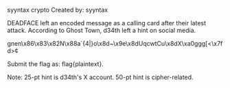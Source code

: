 syyntax crypto
Created by: syyntax

DEADFACE left an encoded message as a calling card after their latest attack. According to Ghost Town, d34th left a hint on social media.

gnen\x86\x83\x82N\x88a`{4|}o\x8d~\x9e\x8dUqcwtCu\x8dX\xa0ggg[<\x7fd>¢

Submit the flag as: flag{plaintext}.

Note: 25-pt hint is d34th's X account. 50-pt hint is cipher-related.
